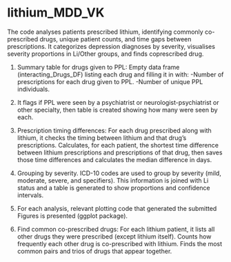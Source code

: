 # lithium_MDD_VK
The code analyses patients prescribed lithium, identifying commonly co-prescribed drugs, unique patient counts, and time gaps between prescriptions. It categorizes depression diagnoses by severity, visualises severity proportions in Li/Other groups, and finds coprescribed drug.

1. Summary table for drugs given to PPL:
Empty data frame (interacting_Drugs_DF) listing each drug and filling it in with:
-Number of prescriptions for each drug given to PPL.
-Number of unique PPL individuals.

2. It flags if PPL were seen by a psychiatrist or neurologist-psychiatrist or other specialty, then table is created showing how many were seen by each.

3. Prescription timing differences:
For each drug prescribed along with lithium, it checks the timing between lithium and that drug’s prescriptions.
Calculates, for each patient, the shortest time difference between lithium prescriptions and prescriptions of that drug, then saves those time differences and calculates the median difference in days.

4. Grouping by severity.
ICD-10 codes are used to group by severity (mild, moderate, severe, and specifiers).
This information is joined with Li status and a table is generated to show proportions and confidence intervals.

5. For each analysis, relevant plotting code that generated the submitted Figures is presented (ggplot package).

6. Find common co-prescribed drugs:
For each lithium patient, it lists all other drugs they were prescribed (except lithium itself).
Counts how frequently each other drug is co-prescribed with lithium.
Finds the most common pairs and trios of drugs that appear together.
